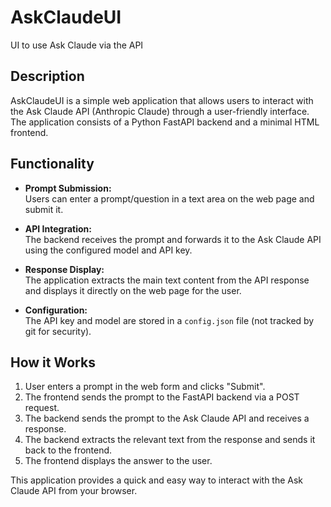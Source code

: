 # AskClaudeUI
UI to use Ask Claude via the API

## Description

AskClaudeUI is a simple web application that allows users to interact with the Ask Claude API (Anthropic Claude) through a user-friendly interface. The application consists of a Python FastAPI backend and a minimal HTML frontend.

## Functionality

- **Prompt Submission:**  
  Users can enter a prompt/question in a text area on the web page and submit it.

- **API Integration:**  
  The backend receives the prompt and forwards it to the Ask Claude API using the configured model and API key.

- **Response Display:**  
  The application extracts the main text content from the API response and displays it directly on the web page for the user.

- **Configuration:**  
  The API key and model are stored in a `config.json` file (not tracked by git for security).

## How it Works

1. User enters a prompt in the web form and clicks "Submit".
2. The frontend sends the prompt to the FastAPI backend via a POST request.
3. The backend sends the prompt to the Ask Claude API and receives a response.
4. The backend extracts the relevant text from the response and sends it back to the frontend.
5. The frontend displays the answer to the user.

This application provides a quick and easy way to interact with the Ask Claude API from your browser.
